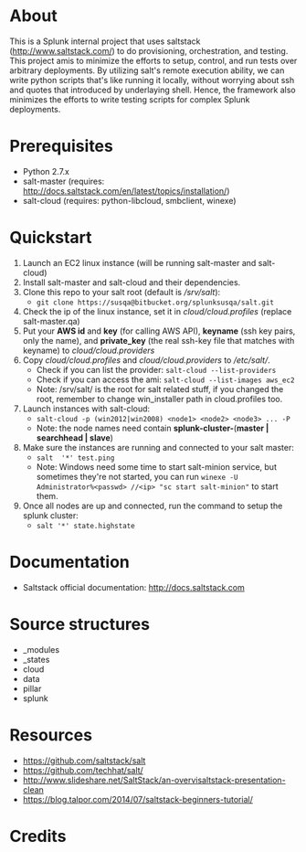 # About

This is a Splunk internal project that uses saltstack (http://www.saltstack.com/) 
to do provisioning, orchestration, and testing. This project amis to minimize the 
efforts to setup, control, and run tests over arbitrary deployments. By utilizing 
salt's remote execution ability, we can write python scripts that's like running it 
locally,  without worrying about ssh and quotes that introduced by underlaying shell. 
Hence, the framework also minimizes the efforts to write testing scripts for complex 
Splunk deployments.


# Prerequisites
- Python 2.7.x
- salt-master (requires: http://docs.saltstack.com/en/latest/topics/installation/)
- salt-cloud (requires: python-libcloud, smbclient, winexe)

# Quickstart
1. Launch an EC2 linux instance (will be running salt-master and salt-cloud)
1. Install salt-master and salt-cloud and their dependencies.
1. Clone this repo to your salt root (default is */srv/salt*):
    - ````git clone https://susqa@bitbucket.org/splunksusqa/salt.git````
1. Check the ip of the linux instance, set it in *cloud/cloud.profiles* (replace salt-master.qa)
1. Put your **AWS id** and **key** (for calling AWS API), **keyname** (ssh key pairs, only the name), 
   and **private_key** (the real ssh-key file that matches with keyname) to *cloud/cloud.providers*
1. Copy *cloud/cloud.profiles* and *cloud/cloud.providers* to */etc/salt/*. 
    - Check if you can list the provider: ````salt-cloud --list-providers````
    - Check if you can access the ami: ````salt-cloud --list-images aws_ec2````
    - Note: /srv/salt/ is the root for salt related stuff, if you changed the root, 
      remember to change win_installer path in cloud.profiles too.
1. Launch instances with salt-cloud:
    - ````salt-cloud -p (win2012|win2008) <node1> <node2> <node3> ... -P````
    - Note: the node names need contain **splunk-cluster-**(**master | searchhead | slave**)
1. Make sure the instances are running and connected to your salt master:
    - ````salt  '*' test.ping````
    - Note: Windows need some time to start salt-minion service, but sometimes they're not started, 
      you can run ````winexe -U Administrator%<passwd> //<ip> "sc start salt-minion"```` to start them.
1. Once all nodes are up and connected, run the command to setup the splunk cluster:
    - ````salt '*' state.highstate````


# Documentation
- Saltstack official documentation: http://docs.saltstack.com


# Source structures
- _modules
- _states
- cloud
- data
- pillar
- splunk



# Resources
- https://github.com/saltstack/salt
- https://github.com/techhat/salt/
- http://www.slideshare.net/SaltStack/an-overvisaltstack-presentation-clean
- https://blog.talpor.com/2014/07/saltstack-beginners-tutorial/


# Credits